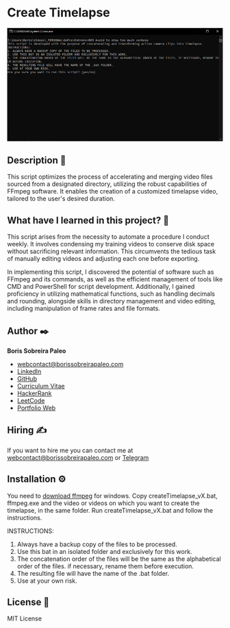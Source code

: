 # Create Timelapse
![Project Image](https://github.com/BorisSobreiraPaleo/Personal-Website/blob/main/src/assets/images/projects/timelapseGenerator.png?raw=true)

## Description 📑

This script optimizes the process of accelerating and merging video files sourced from a designated directory, utilizing the robust capabilities of FFmpeg software. It enables the creation of a customized timelapse video, tailored to the user's desired duration.

## What have I learned in this project? 🧠

This script arises from the necessity to automate a procedure I conduct weekly. It involves condensing my training videos to conserve disk space without sacrificing relevant information. This circumvents the tedious task of manually editing videos and adjusting each one before exporting.

In implementing this script, I discovered the potential of software such as FFmpeg and its commands, as well as the efficient management of tools like CMD and PowerShell for script development. Additionally, I gained proficiency in utilizing mathematical functions, such as handling decimals and rounding, alongside skills in directory management and video editing, including manipulation of frame rates and file formats.

## Author ✒️
**Boris Sobreira Paleo**
* webcontact@borissobreirapaleo.com
* [LinkedIn](https://www.linkedin.com/in/borissobreirapaleo)
* [GitHub](https://github.com/BorisSobreiraPaleo)
* [Curriculum Vitae](https://github.com/BorisSobreiraPaleo/Personal-Website/blob/main/src/assets/data/pdf/enBorisSobreiraPaleoCV.pdf)
* [HackerRank](https://www.hackerrank.com/profile/borissobreira)
* [LeetCode](https://leetcode.com/BorisSobreiraPaleo)
* [Portfolio Web](https://www.borissobreirapaleo.com/)

## Hiring ✍️
If you want to hire me you can contact me at webcontact@borissobreirapaleo.com or [Telegram](https://t.me/SevenSie7e)

## Installation ⚙️

You need to [download ffmpeg](https://github.com/BtbN/FFmpeg-Builds/releases) for windows.
Copy createTimelapse_vX.bat, ffmpeg.exe and the video or videos on which you want to create the timelapse, in the same folder.
Run createTimelapse_vX.bat and follow the instructions.

INSTRUCTIONS:
1. Always have a backup copy of the files to be processed.
2. Use this bat in an isolated folder and exclusively for this work.
3. The concatenation order of the files will be the same as the alphabetical order of the files. if necessary, rename them before execution.
4. The resulting file will have the name of the .bat folder.
5. Use at your own risk.

## License 📄
MIT License
